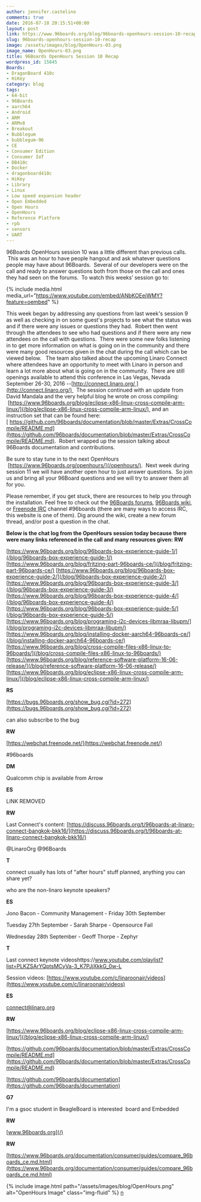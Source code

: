 ```yaml
---
author: jennifer.castelino
comments: true
date: 2016-07-18 20:15:51+00:00
layout: post
link: https://www.96boards.org/blog/96boards-openhours-session-10-recap/
slug: 96boards-openhours-session-10-recap
image: /assets/images/blog/OpenHours-03.png
image_name: OpenHours-03.png
title: 96Boards OpenHours Session 10 Recap
wordpress_id: 15845
Boards:
- DragonBoard 410c
- HiKey
category: blog
tags:
- 64-bit
- 96Boards
- aarch64
- Android
- ARM
- ARMv8
- Breakout
- Bubblegum
- bubblegum-96
- CE
- Consumer Edition
- Consumer IoT
- DB410c
- Docker
- dragonboard410c
- HiKey
- Library
- Linux
- Low speed expansion header
- Open Embedded
- Open Hours
- OpenHours
- Reference Platform
- rpb
- sensors
- UART
---
```


96Boards OpenHours session 10 was a little different than previous calls.  This was an hour to have people hangout and ask whatever questions people may have about 96Boards.  Several of our developers were on the call and ready to answer questions both from those on the call and ones they had seen on the forums.  To watch this weeks’ session go to:

{% include media.html media_url="https://www.youtube.com/embed/ANbKOEejWMY?feature=oembed" %}



This week began by addressing any questions from last week's session 9 as well as checking in on some guest's projects to see what the status was and if there were any issues or questions they had.  Robert then went through the attendees to see who had questions and if there were any new attendees on the call with questions.  There were some new folks listening in to get more information on what is going on in the community and there were many good resources given in the chat during the call which can be viewed below.   The team also talked about the upcoming Linaro Connect where attendees have an opportunity to meet with Linaro in person and learn a lot more about what is going on in the community.  There are still openings available to attend this conference in Las Vegas, Nevada September 26-30, 2016 --[http://connect.linaro.org/ ](http://connect.linaro.org/)   The session continued with an update from David Mandala and the very helpful blog he wrote on cross compiling:  [https://www.96boards.org/blog/eclipse-x86-linux-cross-compile-arm-linux/](/blog/eclipse-x86-linux-cross-compile-arm-linux/)  and an instruction set that can be found here: [ https://github.com/96boards/documentation/blob/master/Extras/CrossCompile/README.md](https://github.com/96boards/documentation/blob/master/Extras/CrossCompile/README.md).  Robert wrapped up the session talking about 96Boards documentation and contributions.

Be sure to stay tune in to the next OpenHours  [https://www.96boards.org/openhours/](/openhours/).  Next week during session 11 we will have another open hour to just answer questions.  So join us and bring all your 96Board questions and we will try to answer them all for you.

Please remember, if you get stuck, there are resources to help you through the installation. Feel free to check out the [96Boards forums](https://discuss.96boards.org/), [96Boards wiki](https://github.com/96boards/documentation/wiki), or [Freenode IRC](http://webchat.freenode.net/?channels=%2396boards) channel #96boards (there are many ways to access IRC, this website is one of them). Dig around the wiki, create a new forum thread, and/or post a question in the chat.

**Below is the chat log from the OpenHours session today because there were many links referenced in the call and many resources given:**
**RW**

[https://www.96boards.org/blog/96boards-box-experience-guide-1/](/blog/96boards-box-experience-guide-1/) [https://www.96boards.org/blog/fritzing-part-96boards-ce/](/blog/fritzing-part-96boards-ce/) [https://www.96boards.org/blog/96boards-box-experience-guide-2/](/blog/96boards-box-experience-guide-2/) [https://www.96boards.org/blog/96boards-box-experience-guide-3/](/blog/96boards-box-experience-guide-3/) [https://www.96boards.org/blog/96boards-box-experience-guide-4/](/blog/96boards-box-experience-guide-4/) [https://www.96boards.org/blog/96boards-box-experience-guide-5/](/blog/96boards-box-experience-guide-5/) [https://www.96boards.org/blog/programing-i2c-devices-libmraa-libupm/](/blog/programing-i2c-devices-libmraa-libupm/) [https://www.96boards.org/blog/installing-docker-aarch64-96boards-ce/](/blog/installing-docker-aarch64-96boards-ce/) [https://www.96boards.org/blog/cross-compile-files-x86-linux-to-96boards/](/blog/cross-compile-files-x86-linux-to-96boards/) [https://www.96boards.org/blog/reference-software-platform-16-06-release/](/blog/reference-software-platform-16-06-release/) [https://www.96boards.org/blog/eclipse-x86-linux-cross-compile-arm-linux/](/blog/eclipse-x86-linux-cross-compile-arm-linux/)

**RS**

[https://bugs.96boards.org/show_bug.cgi?id=272](https://bugs.96boards.org/show_bug.cgi?id=272)

can also subscribe to the bug

**RW**

[https://webchat.freenode.net/](https://webchat.freenode.net/)

#96boards

**DM**

Qualcomm chip is available from Arrow

**ES**

LINK REMOVED

**RW**

Last Connect's content: [https://discuss.96boards.org/t/96boards-at-linaro-connect-bangkok-bkk16/](https://discuss.96boards.org/t/96boards-at-linaro-connect-bangkok-bkk16/)

@LinaroOrg @96Boards

**T**

connect usually has lots of "after hours" stuff planned, anything you can share yet?

who are the non-linaro keynote speakers?

**ES**

Jono Bacon - Community Management - Friday 30th September

Tuesday 27th September - Sarah Sharpe - Opensource Fail

Wednesday 28th September - Geoff Thorpe - Zephyr

**T**

Last connect keynote videoshttps://www.youtube.com/playlist?list=PLKZSArYQptsMCyVa-3_K7PJjXkkG_0w-L

Session videos: [https://www.youtube.com/c/linaroonair/videos](https://www.youtube.com/c/linaroonair/videos)

**ES**

[connect@linaro.org](mailto:connect@linaro.org)

**RW**

[https://www.96boards.org/blog/eclipse-x86-linux-cross-compile-arm-linux/](/blog/eclipse-x86-linux-cross-compile-arm-linux/)

[https://github.com/96boards/documentation/blob/master/Extras/CrossCompile/README.md](https://github.com/96boards/documentation/blob/master/Extras/CrossCompile/README.md)

[https://github.com/96boards/documentation](https://github.com/96boards/documentation)

**G7**

I'm a gsoc student in BeagleBoard is interested  board and Embedded

**RW**

[www.96boards.org](/)

**RW**

[https://www.96boards.org/documentation/consumer/guides/compare_96boards_ce.md.html](https://www.96boards.org/documentation/consumer/guides/compare_96boards_ce.md.html)

{% include image.html path="/assets/images/blog/OpenHours.png" alt="OpenHours Image" class="img-fluid" %}
[n](/blog/installing-docker-aarch64-96boards-ce/)
